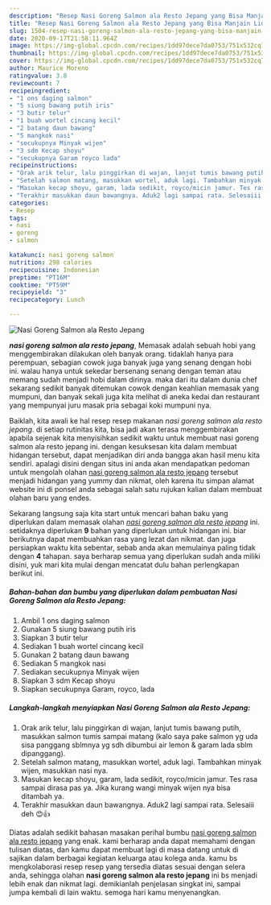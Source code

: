 ```yaml
---
description: "Resep Nasi Goreng Salmon ala Resto Jepang yang Bisa Manjain Lidah"
title: "Resep Nasi Goreng Salmon ala Resto Jepang yang Bisa Manjain Lidah"
slug: 1504-resep-nasi-goreng-salmon-ala-resto-jepang-yang-bisa-manjain-lidah
date: 2020-09-17T21:58:11.964Z
image: https://img-global.cpcdn.com/recipes/1dd97dece7da0753/751x532cq70/nasi-goreng-salmon-ala-resto-jepang-foto-resep-utama.jpg
thumbnail: https://img-global.cpcdn.com/recipes/1dd97dece7da0753/751x532cq70/nasi-goreng-salmon-ala-resto-jepang-foto-resep-utama.jpg
cover: https://img-global.cpcdn.com/recipes/1dd97dece7da0753/751x532cq70/nasi-goreng-salmon-ala-resto-jepang-foto-resep-utama.jpg
author: Maurice Moreno
ratingvalue: 3.8
reviewcount: 7
recipeingredient:
- "1 ons daging salmon"
- "5 siung bawang putih iris"
- "3 butir telur"
- "1 buah wortel cincang kecil"
- "2 batang daun bawang"
- "5 mangkok nasi"
- "secukupnya Minyak wijen"
- "3 sdm Kecap shoyu"
- "secukupnya Garam royco lada"
recipeinstructions:
- "Orak arik telur, lalu pinggirkan di wajan, lanjut tumis bawang putih, masukkan salmon tumis sampai matang (kalo saya pake salmon yg uda sisa panggang sblmnya yg sdh dibumbui air lemon &amp; garam lada sblm dipanggang)."
- "Setelah salmon matang, masukkan wortel, aduk lagi. Tambahkan minyak wijen, masukkan nasi nya."
- "Masukan kecap shoyu, garam, lada sedikit, royco/micin jamur. Tes rasa sampai dirasa pas ya. Jika kurang wangi minyak wijen nya bisa ditambah ya."
- "Terakhir masukkan daun bawangnya. Aduk2 lagi sampai rata. Selesaiii deh 😊👍"
categories:
- Resep
tags:
- nasi
- goreng
- salmon

katakunci: nasi goreng salmon 
nutrition: 298 calories
recipecuisine: Indonesian
preptime: "PT16M"
cooktime: "PT59M"
recipeyield: "3"
recipecategory: Lunch

---
```



![Nasi Goreng Salmon ala Resto Jepang](https://img-global.cpcdn.com/recipes/1dd97dece7da0753/751x532cq70/nasi-goreng-salmon-ala-resto-jepang-foto-resep-utama.jpg)

<b><i>nasi goreng salmon ala resto jepang</i></b>, Memasak adalah sebuah hobi yang menggembirakan dilakukan oleh banyak orang. tidaklah hanya para perempuan, sebagian cowok juga banyak juga yang senang dengan hobi ini. walau hanya untuk sekedar bersenang senang dengan teman atau memang sudah menjadi hobi dalam dirinya. maka dari itu dalam dunia chef sekarang sedikit banyak ditemukan cowok dengan keahlian memasak yang mumpuni, dan banyak sekali juga kita melihat di aneka kedai dan restaurant yang mempunyai juru masak pria sebagai koki mumpuni nya.



Baiklah, kita awali ke hal resep resep makanan <i>nasi goreng salmon ala resto jepang</i>. di setiap rutinitas kita, bisa jadi akan terasa menggembirakan apabila sejenak kita menyisihkan sedikit waktu untuk membuat nasi goreng salmon ala resto jepang ini. dengan kesuksesan kita dalam membuat hidangan tersebut, dapat menjadikan diri anda bangga akan hasil menu kita sendiri. apalagi disini dengan situs ini anda akan mendapatkan pedoman untuk mengolah olahan <u>nasi goreng salmon ala resto jepang</u> tersebut menjadi hidangan yang yummy dan nikmat, oleh karena itu simpan alamat website ini di ponsel anda sebagai salah satu rujukan kalian dalam membuat olahan baru yang endes.


Sekarang langsung saja kita start untuk mencari bahan baku yang diperlukan dalam memasak olahan <u><i>nasi goreng salmon ala resto jepang</i></u> ini. setidaknya diperlukan <b>9</b> bahan yang diperlukan untuk hidangan ini. biar berikutnya dapat membuahkan rasa yang lezat dan nikmat. dan juga persiapkan waktu kita sebentar, sebab anda akan memulainya paling tidak dengan <b>4</b> tahapan. saya berharap semua yang diperlukan sudah anda miliki disini, yuk mari kita mulai dengan mencatat dulu bahan perlengkapan berikut ini.

<!--inarticleads1-->

##### Bahan-bahan dan bumbu yang diperlukan dalam pembuatan Nasi Goreng Salmon ala Resto Jepang:

1. Ambil 1 ons daging salmon
1. Gunakan 5 siung bawang putih iris
1. Siapkan 3 butir telur
1. Sediakan 1 buah wortel cincang kecil
1. Gunakan 2 batang daun bawang
1. Sediakan 5 mangkok nasi
1. Sediakan secukupnya Minyak wijen
1. Siapkan 3 sdm Kecap shoyu
1. Siapkan secukupnya Garam, royco, lada




<!--inarticleads2-->

##### Langkah-langkah menyiapkan Nasi Goreng Salmon ala Resto Jepang:

1. Orak arik telur, lalu pinggirkan di wajan, lanjut tumis bawang putih, masukkan salmon tumis sampai matang (kalo saya pake salmon yg uda sisa panggang sblmnya yg sdh dibumbui air lemon &amp; garam lada sblm dipanggang).
1. Setelah salmon matang, masukkan wortel, aduk lagi. Tambahkan minyak wijen, masukkan nasi nya.
1. Masukan kecap shoyu, garam, lada sedikit, royco/micin jamur. Tes rasa sampai dirasa pas ya. Jika kurang wangi minyak wijen nya bisa ditambah ya.
1. Terakhir masukkan daun bawangnya. Aduk2 lagi sampai rata. Selesaiii deh 😊👍




Diatas adalah sedikit bahasan masakan perihal bumbu <u>nasi goreng salmon ala resto jepang</u> yang enak. kami berharap anda dapat memahami dengan tulisan diatas, dan kamu dapat membuat lagi di masa datang untuk di sajikan dalam berbagai kegiatan keluarga atau kolega anda. kamu bs mengkolaborasi resep resep yang tersedia diatas sesuai dengan selera anda, sehingga olahan <b>nasi goreng salmon ala resto jepang</b> ini bs menjadi lebih enak dan nikmat lagi. demikianlah penjelasan singkat ini, sampai jumpa kembali di lain waktu. semoga hari kamu menyenangkan.
